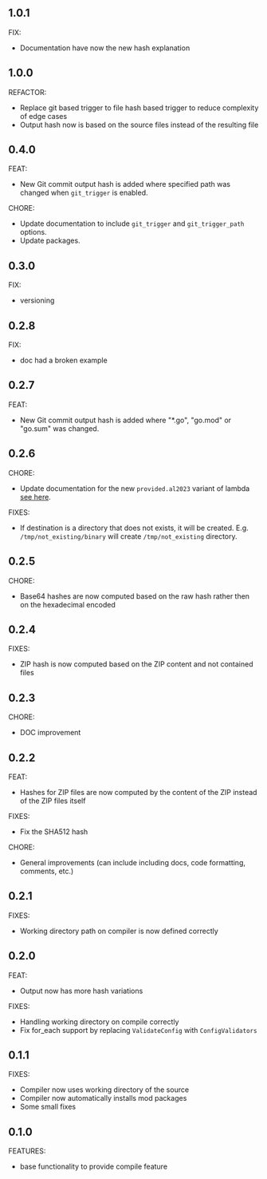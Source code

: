 ## 1.0.1
FIX:
- Documentation have now the new hash explanation

## 1.0.0
REFACTOR:
- Replace git based trigger to file hash based trigger to reduce complexity of edge cases
- Output hash now is based on the source files instead of the resulting file

## 0.4.0
FEAT:
- New Git commit output hash is added where specified path was changed when `git_trigger` is enabled.

CHORE:
- Update documentation to include `git_trigger` and `git_trigger_path` options.
- Update packages.

## 0.3.0
FIX:
- versioning

## 0.2.8
FIX:
- doc had a broken example

## 0.2.7
FEAT:
- New Git commit output hash is added where "*.go", "go.mod" or "go.sum" was changed.

## 0.2.6
CHORE:
- Update documentation for the new `provided.al2023` variant of lambda [see here](https://aws.amazon.com/blogs/compute/migrating-aws-lambda-functions-from-the-go1-x-runtime-to-the-custom-runtime-on-amazon-linux-2/).

FIXES:
- If destination is a directory that does not exists, it will be created. E.g. `/tmp/not_existing/binary` will create `/tmp/not_existing` directory.

## 0.2.5
CHORE:
- Base64 hashes are now computed based on the raw hash rather then on the hexadecimal encoded 

## 0.2.4
FIXES:
- ZIP hash is now computed based on the ZIP content and not contained files

## 0.2.3
CHORE:
- DOC improvement

## 0.2.2
FEAT:
- Hashes for ZIP files are now computed by the content of the ZIP instead of the ZIP files itself

FIXES:
- Fix the SHA512 hash

CHORE:
- General improvements (can include including docs, code formatting, comments, etc.)

## 0.2.1
FIXES:
- Working directory path on compiler is now defined correctly

## 0.2.0
FEAT:
- Output now has more hash variations

FIXES: 
- Handling working directory on compile correctly
- Fix for_each support by replacing `ValidateConfig` with `ConfigValidators`

## 0.1.1

FIXES:
- Compiler now uses working directory of the source
- Compiler now automatically installs mod packages
- Some small fixes

## 0.1.0

FEATURES:
- base functionality to provide compile feature
